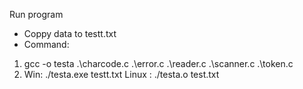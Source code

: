 Run program
- Coppy data to testt.txt
- Command:
1. gcc -o testa .\charcode.c .\error.c .\reader.c .\scanner.c .\token.c
2. Win: ./testa.exe testt.txt
Linux : ./testa.o test.txt
